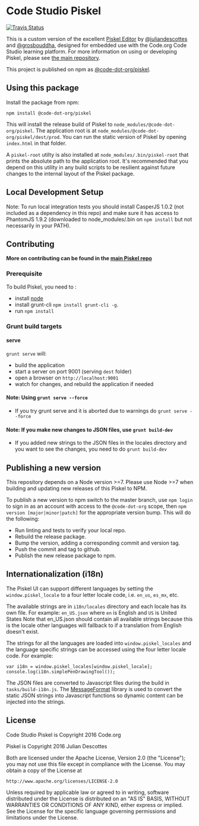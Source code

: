 Code Studio Piskel
======

[![Travis Status](https://api.travis-ci.org/code-dot-org/piskel.png?branch=master)](https://travis-ci.org/code-dot-org/piskel)

This is a custom version of the excellent [Piskel Editor](https://github.com/juliandescottes/piskel) by [@juliandescottes](https://github.com/juliandescottes) and [@grosbouddha](https://github.com/grosbouddha), designed for embedded use with the Code.org Code Studio learning platform.  For more information on using or developing Piskel, please see [the main repository](https://github.com/juliandescottes/piskel).

This project is published on npm as [@code-dot-org/piskel](https://www.npmjs.com/package/@code-dot-org/piskel).

## Using this package

Install the package from npm:

```
npm install @code-dot-org/piskel
```

This will install the release build of Piskel to `node_modules/@code-dot-org/piskel`.  The application root is at `node_modules/@code-dot-org/piskel/dest/prod`.  You can run the static version of Piskel by opening `index.html` in that folder.

A `piskel-root` utilty is also installed at `node_modules/.bin/piskel-root` that prints the absolute path to the application root.  It's recommended that you depend on this utility in any build scripts to be resilient against future changes to the internal layout of the Piskel package.

## Local Development Setup

Note: To run local integration tests you should install CasperJS 1.0.2 (not included as a dependency in this repo) and make sure it has access to PhantomJS 1.9.2 (downloaded to node_modules/.bin on `npm install` but not necessarily in your PATH).

## Contributing
**More on contributing can be found in the [main Piskel repo](https://github.com/piskelapp/piskel/wiki#contributing)**

### Prerequisite
To build Piskel, you need to :
- install [node](https://nodejs.org/)
- install grunt-cli `npm install grunt-cli -g`.
- run `npm install`

### Grunt build targets
#### serve
`grunt serve` will:
- build the application
- start a server on port 9001 (serving `dest` folder)
- open a browser on `http://localhost:9001`
- watch for changes, and rebuild the application if needed

#### Note: Using `grunt serve --force`
- If you try grunt serve and it is aborted due to warnings do `grunt serve --force`

#### Note: If you make new changes to JSON files, use `grunt build-dev`
- If you added new strings to the JSON files in the locales directory and you want to see the changes, you need to do `grunt build-dev`

## Publishing a new version

This repository depends on a Node version >=7. Please use Node >=7 when building and updating
new releases of this Piskel to NPM.

To publish a new version to npm switch to the master branch, use `npm login` to sign in as an account with access to the `@code-dot-org` scope, then `npm version [major|minor|patch]` for the appropriate version bump.  This will do the following:

* Run linting and tests to verify your local repo.
* Rebuild the release package.
* Bump the version, adding a corresponding commit and version tag.
* Push the commit and tag to github.
* Publish the new release package to npm.

## Internationalization (i18n)
The Piskel UI can support different languages by setting the `window.piskel_locale` to a four letter locale code, i.e. `en_us`, `es_mx`, etc.

The available strings are in `i18n/locales` directory and each locale has its own file. For example: `en_US.json` where `en` is English and `US` is United States
Note that en_US.json should contain all available strings because this is the locale other languages will fallback to if a translation from English doesn't exist.

The strings for all the languages are loaded into `window.piskel_locales` and the language specific strings can be accessed using the four letter locale code. For example:
```
var i18n = window.piskel_locales[window.piskel_locale];
console.log(i18n.simplePenDrawingTool());
```

The JSON files are converted to Javascript files during the build in `tasks/build-i18n.js`.  The [MessageFormat](http://messageformat.github.io/messageformat/) library is used to convert the static JSON strings into Javascript functions so dynamic content can be injected into the strings.

## License

Code Studio Piskel is Copyright 2016 Code.org

Piskel is Copyright 2016 Julian Descottes

Both are licensed under the Apache License, Version 2.0 (the "License");
you may not use this file except in compliance with the License.
You may obtain a copy of the License at

    http://www.apache.org/licenses/LICENSE-2.0

Unless required by applicable law or agreed to in writing, software
distributed under the License is distributed on an "AS IS" BASIS,
WITHOUT WARRANTIES OR CONDITIONS OF ANY KIND, either express or implied.
See the License for the specific language governing permissions and
limitations under the License.
